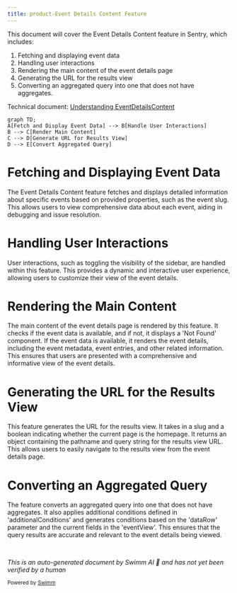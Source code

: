 ```yaml
---
title: product-Event Details Content Feature
---
```

This document will cover the Event Details Content feature in Sentry, which includes:

1. Fetching and displaying event data
2. Handling user interactions
3. Rendering the main content of the event details page
4. Generating the URL for the results view
5. Converting an aggregated query into one that does not have aggregates.

Technical document: <SwmLink doc-title="Understanding EventDetailsContent">[Understanding EventDetailsContent](/.swm/understanding-eventdetailscontent.173lythi.sw.md)</SwmLink>

```mermaid
graph TD;
A[Fetch and Display Event Data] --> B[Handle User Interactions]
B --> C[Render Main Content]
C --> D[Generate URL for Results View]
D --> E[Convert Aggregated Query]
```

# Fetching and Displaying Event Data

The Event Details Content feature fetches and displays detailed information about specific events based on provided properties, such as the event slug. This allows users to view comprehensive data about each event, aiding in debugging and issue resolution.

# Handling User Interactions

User interactions, such as toggling the visibility of the sidebar, are handled within this feature. This provides a dynamic and interactive user experience, allowing users to customize their view of the event details.

# Rendering the Main Content

The main content of the event details page is rendered by this feature. It checks if the event data is available, and if not, it displays a 'Not Found' component. If the event data is available, it renders the event details, including the event metadata, event entries, and other related information. This ensures that users are presented with a comprehensive and informative view of the event details.

# Generating the URL for the Results View

This feature generates the URL for the results view. It takes in a slug and a boolean indicating whether the current page is the homepage. It returns an object containing the pathname and query string for the results view URL. This allows users to easily navigate to the results view from the event details page.

# Converting an Aggregated Query

The feature converts an aggregated query into one that does not have aggregates. It also applies additional conditions defined in 'additionalConditions' and generates conditions based on the 'dataRow' parameter and the current fields in the 'eventView'. This ensures that the query results are accurate and relevant to the event details being viewed.

&nbsp;

*This is an auto-generated document by Swimm AI 🌊 and has not yet been verified by a human*

<SwmMeta version="3.0.0" repo-id="Z2l0aHViJTNBJTNBc2VudHJ5LWRlbW8lM0ElM0FTd2ltbS1EZW1v" repo-name="sentry-demo" doc-type="product-flows"><sup>Powered by [Swimm](/)</sup></SwmMeta>
